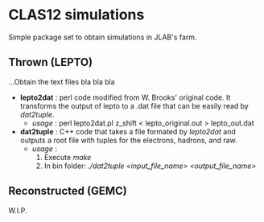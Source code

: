 # CLAS12 simulations
Simple package set to obtain simulations in JLAB's farm.
## Thrown (LEPTO)
...Obtain the text files bla bla bla
- **lepto2dat** : perl code modified from W. Brooks' original code. It transforms the output of lepto to a .dat file that can be easily read by *dat2tuple*.
    - *usage* : perl lepto2dat.pl z_shift < lepto_original.out > lepto_out.dat
- **dat2tuple** : C++ code that takes a file formated by *lepto2dat* and outputs a root file with tuples for the electrons, hadrons, and raw.
    - *usage* :
       1. Execute *make*
       2. In bin folder: *./dat2tuple <input_file_name> <output_file_name>*
## Reconstructed (GEMC)
W.I.P.